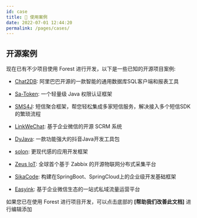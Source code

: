 ```yaml
---
id: case
title: 🌰 使用案例
date: 2022-07-01 12:44:20
permalink: /pages/cases/
---
```


## 开源案例

现在已有不少项目使用 Forest 进行开发，以下是一些已知的开源项目案例:

- [Chat2DB](https://sqlgpt.cn/): 阿里巴巴开源的一款智能的通用数据库SQL客户端和报表工具

- [Sa-Token](https://sa-token.cc/): 一个轻量级 Java 权限认证框架

- [SMS4J](https://wind.kim/): 短信聚合框架，帮您轻松集成多家短信服务，解决接入多个短信SDK的繁琐流程

- [LinkWeChat](https://gitee.com/LinkWeChat/link-wechat): 基于企业微信的开源 SCRM 系统

- [DyJava](https://gitee.com/sxwdmjy/dy-java): 一款功能强大的抖音Java开发工具包

- [solon](https://gitee.com/noear/solon): 更现代感的应用开发框架

- [Zeus IoT](https://github.com/zmops/zeus-iot): 全球首个基于 Zabbix 的开源物联网分布式采集平台

- [SikaCode](https://github.com/sika-code-cloud/sika-code): 构建在SpringBoot、SpringCloud上的企业级开发基础框架
  
- [Easyink](https://github.com/lianluoyi/easyink_System): 基于企业微信生态的一站式私域流量运营平台


如果您已在使用 Forest 进行项目开发，可以点击底部的 <b>\[帮助我们改善此文档\]</b> 进行编辑添加
